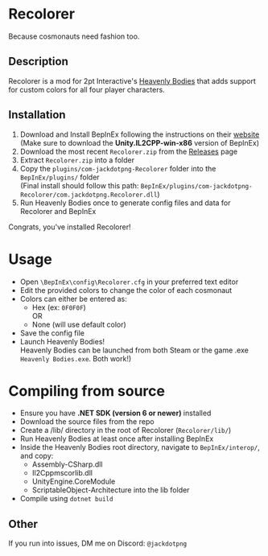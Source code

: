 # Recolorer
Because cosmonauts need fashion too.

## Description
Recolorer is a mod for 2pt Interactive's [Heavenly Bodies](https://heavenlybodiesgame.com/) that adds support for custom colors for all four player characters.

## Installation
1. Download and Install BepInEx following the instructions on their [website](https://docs.bepinex.dev/master/articles/user_guide/installation/unity_il2cpp.html)  
(Make sure to download the **Unity.IL2CPP-win-x86** version of BepInEx)
2. Download the most recent `Recolorer.zip` from the [Releases](https://github.com/glitchingdot/Recolorer/releases) page
3. Extract `Recolorer.zip` into a folder
4. Copy the `plugins/com-jackdotpng-Recolorer` folder into the `BepInEx/plugins/` folder  
(Final install should follow this path: `BepInEx/plugins/com-jackdotpng-Recolorer/com.jackdotpng.Recolorer.dll`)
5. Run Heavenly Bodies once to generate config files and data for Recolorer and BepInEx

Congrats, you've installed Recolorer!

# Usage
* Open `\BepInEx\config\Recolorer.cfg` in your preferred text editor
* Edit the provided colors to change the color of each cosmonaut
* Colors can either be entered as:
    * Hex (ex: `0F0F0F`)  
    OR
    * None (will use default color)
* Save the config file
* Launch Heavenly Bodies!  
  Heavenly Bodies can be launched from both Steam or the game .exe `Heavenly Bodies.exe`. Both work!)

# Compiling from source
* Ensure you have **.NET SDK (version 6 or newer)** installed
* Download the source files from the repo
* Create a /lib/ directory in the root of Recolorer (`Recolorer/lib/`)
* Run Heavenly Bodies at least once after installing BepInEx
* Inside the Heavenly Bodies root directory, navigate to `BepInEx/interop/`, and copy:
	* Assembly-CSharp.dll
	* Il2Cppmscorlib.dll
	* UnityEngine.CoreModule
   	* ScriptableObject-Architecture
into the lib folder
* Compile using `dotnet build`

## Other
If you run into issues, DM me on Discord: `@jackdotpng`
